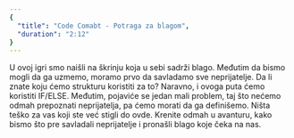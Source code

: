 ```yaml
---
{
  "title": "Code Comabt - Potraga za blagom",
  "duration": "2:12"
}
---
```


U ovoj igri smo naišli na škrinju koja u sebi sadrži blago. Međutim da bismo mogli da ga uzmemo, moramo prvo da savladamo sve neprijatelje. Da li znate koju ćemo strukturu koristiti za to? Naravno, i ovoga puta ćemo koristiti IF/ЕLSE. Međutim, pojaviće se jedan mali problem, taj što nećemo odmah prepoznati neprijatelja, pa ćemo morati da ga definišemo. Ništa teško za vas koji ste već stigli do ovde. Krenite odmah u avanturu, kako bismo što pre savladali neprijatelje i pronašli blago koje čeka na nas.
